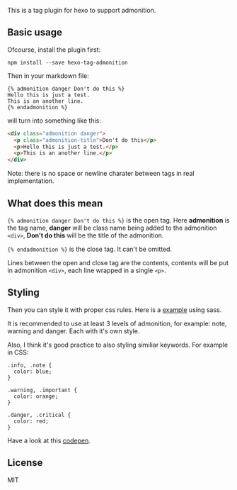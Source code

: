 This is a tag plugin for hexo to support admonition.

## Basic usage

Ofcourse, install the plugin first:

```
npm install --save hexo-tag-admonition
```

Then in your markdown file:

```
{% admonition danger Don't do this %}
Hello this is just a test.
This is an another line.
{% endadmonition %}
```

will turn into something like this:

```html
<div class="admonition danger">
  <p class="admonition-title">Don't do this</p>
  <p>Hello this is just a test.</p>
  <p>This is an another line.</p>
</div>
```

Note: there is no space or newline charater between tags in real implementation.

## What does this mean

`{% admonition danger Don't do this %}` is the open tag. Here **admonition** is the tag name, **danger** will be class name being added to the admonition `<div>`, **Don't do this** will be the title of the admonition.

`{% endadmonition %}` is the close tag. It can't be omitted.

Lines between the open and close tag are the contents, contents will be put in admonition `<div>`, each line wrapped in a single `<p>`.

## Styling

Then you can style it with proper css rules. Here is a [example][zxcvb-admonition] using sass.

It is recommended to use at least 3 levels of admonition, for example: note, warning and danger. Each with it's own style.

Also, I think it's good practice to also styling similiar keywords. For example in CSS:

```
.info, .note {
  color: blue;
}

.warning, .important {
  color: orange;
}

.danger, .critical {
  color: red;
}
```

Have a look at this [codepen][codepen].

## License

MIT

[zxcvb-admonition]: https://github.com/haishanh/hexo-theme-zxcvb/blob/master/source/_scss/_admonition.scss
[codepen]: http://codepen.io/haishanh/pen/zqqbmq/?editors=1100
